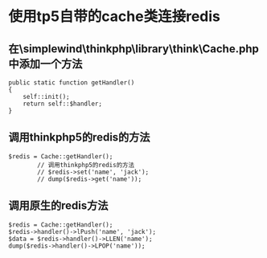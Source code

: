 # 使用tp5自带的cache类连接redis

## 在\simplewind\thinkphp\library\think\Cache.php中添加一个方法

```
public static function getHandler()
{
    self::init();
    return self::$handler;
}
```

## 调用thinkphp5的redis的方法

```
$redis = Cache::getHandler();
        // 调用thinkphp5的redis的方法
        // $redis->set('name', 'jack');
        // dump($redis->get('name'));
```

## 调用原生的redis方法

```
$redis = Cache::getHandler();
$redis->handler()->lPush('name', 'jack');
$data = $redis->handler()->LLEN('name');
dump($redis->handler()->LPOP('name'));
```


